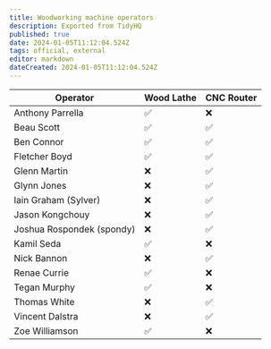 ```yaml
---
title: Woodworking machine operators
description: Exported from TidyHQ
published: true
date: 2024-01-05T11:12:04.524Z
tags: official, external
editor: markdown
dateCreated: 2024-01-05T11:12:04.524Z
---
```


| Operator | Wood Lathe | CNC Router |
| --- | --- | --- |
| Anthony Parrella | ✅ | ❌ | 
| Beau Scott | ✅ | ✅ | 
| Ben Connor | ✅ | ✅ | 
| Fletcher Boyd | ✅ | ✅ | 
| Glenn Martin | ❌ | ✅ | 
| Glynn Jones | ❌ | ✅ | 
| Iain Graham (Sylver) | ❌ | ✅ | 
| Jason Kongchouy | ❌ | ✅ | 
| Joshua Rospondek (spondy) | ❌ | ✅ | 
| Kamil Seda | ✅ | ❌ | 
| Nick Bannon | ❌ | ✅ | 
| Renae Currie | ✅ | ❌ | 
| Tegan Murphy | ✅ | ❌ | 
| Thomas White | ❌ | ✅ | 
| Vincent Dalstra | ❌ | ✅ | 
| Zoe Williamson | ✅ | ❌ | 
